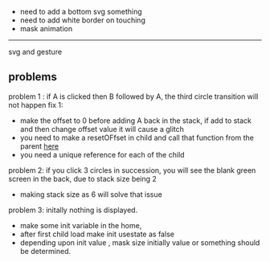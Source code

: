 * need to add a bottom svg something
* need to add white border on touching
* mask animation

---
svg and gesture 



## problems


problem 1 : if A is clicked then B followed by A, the third circle transition will not happen
fix 1: 
* make the offset to 0 before adding A back in the stack, if add to stack and then change offset value it will cause a glitch
* you need to make a resetOFfset in child and call that function from the parent [here](https://bobbyhadz.com/blog/react-call-function-in-child-component)
* you need a unique reference for each of the child 


problem 2: if you click 3 circles in succession, you will see the blank green screen in the back, due to stack size being 2
* making stack size as 6 will solve that issue

problem 3: initally nothing is displayed.
* make some init variable in the home, 
* after first child load make init usestate as false
* depending upon init value , mask size initially value or something should be determined.



